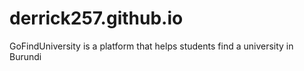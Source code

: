 # derrick257.github.io
GoFindUniversity is a platform that helps students find a university in Burundi
